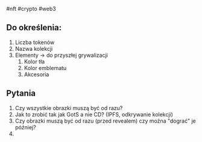 #nft #crypto #web3

## Do określenia: 
1. Liczba tokenów
2. Nazwa kolekcji 
3. Elementy -> do przyszłej grywalizacji
	1. Kolor tła 
	2. Kolor emblematu
	3. Akcesoria 



## Pytania
1. Czy wszystkie obrazki muszą być od razu? 
2. Jak to zrobić tak jak GotS a nie CD? (IPFS, odkrywanie kolekcji) 
3. Czy obrazki muszą być od razu (przed revealem) czy można "dograć" je później? 
4. 